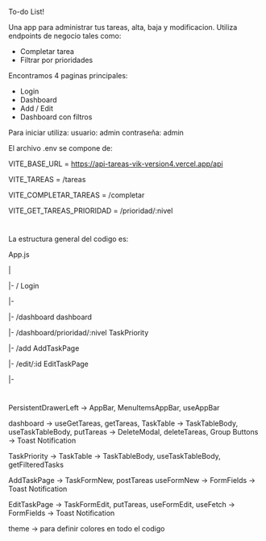To-do List!

Una app para administrar tus tareas, alta, baja y modificacion.
Utiliza endpoints de negocio tales como:
- Completar tarea
- Filtrar por prioridades

Encontramos 4 paginas principales:
- Login
- Dashboard
- Add / Edit
- Dashboard con filtros

Para iniciar utiliza:
usuario: admin
contraseña: admin

El archivo .env se compone de:

VITE_BASE_URL = https://api-tareas-vik-version4.vercel.app/api

VITE_TAREAS = /tareas

VITE_COMPLETAR_TAREAS = /completar

VITE_GET_TAREAS_PRIORIDAD = /prioridad/:nivel
#

La estructura general del codigo es:

App.js

|

|- /                            Login

|-                              <PersistentDrawerLeft>

|- /dashboard                   dashboard

|- /dashboard/prioridad/:nivel  TaskPriority

|- /add                         AddTaskPage

|- /edit/:id                    EditTaskPage

|-                              </PersistentDrawerLeft>

#
PersistentDrawerLeft -> AppBar, MenuItemsAppBar, useAppBar

dashboard -> useGetTareas, getTareas, TaskTable -> TaskTableBody, useTaskTableBody, putTareas ->  DeleteModal, deleteTareas, Group Buttons -> Toast Notification

TaskPriority -> TaskTable -> TaskTableBody, useTaskTableBody, getFilteredTasks

AddTaskPage -> TaskFormNew, postTareas useFormNew -> FormFields -> Toast Notification

EditTaskPage -> TaskFormEdit, putTareas, useFormEdit, useFetch -> FormFields -> Toast Notification

theme -> para definir colores en todo el codigo
